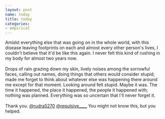 ```yaml
---
layout: post
name: today
title: today
categories: 
- empirical
---
```


Amidst everything else that was going on in the whole world, with this disease leaving footprints on each and almost every other person's lives, I couldn't believe that it'd be like this again. I never felt this kind of rushing in my body for almost two years now.<br/><br/>
Drops of rain grazing down my skin, lively noises among the sorrowful faces, calling out names, doing things that others would consider stupid; made me forget to think about whatever else was happening there around me except for that moment. Looking around felt stupid. Maybe it was. The time it happened, the place it happened, the people it happened with; nothing was planned. Everything was so uncertain that I'll never forget it.<br/><br/>
Thank you. [@rudra5270](https://www.instagram.com/rudra5270/) [@repulsive____](https://instagram.com/repulsive____?utm_medium=copy_link) You might not know this, but you helped. 